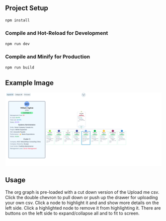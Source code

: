 ## Project Setup

```sh
npm install
```

### Compile and Hot-Reload for Development

```sh
npm run dev
```

### Compile and Minify for Production

```sh
npm run build
```

## Example Image

![Example Image](Screenshot.png)

## Usage
The org graph is pre-loaded with a cut down version of the Upload me csv.
Click the double chevron to pull down or push up the drawer for uploading your own csv.
Click a node to highlight it and and show more details on the left side.
Click a highlighted node to remove it from highlighting it.
There are buttons on the left side to expand/collapse all and to fit to screen.

